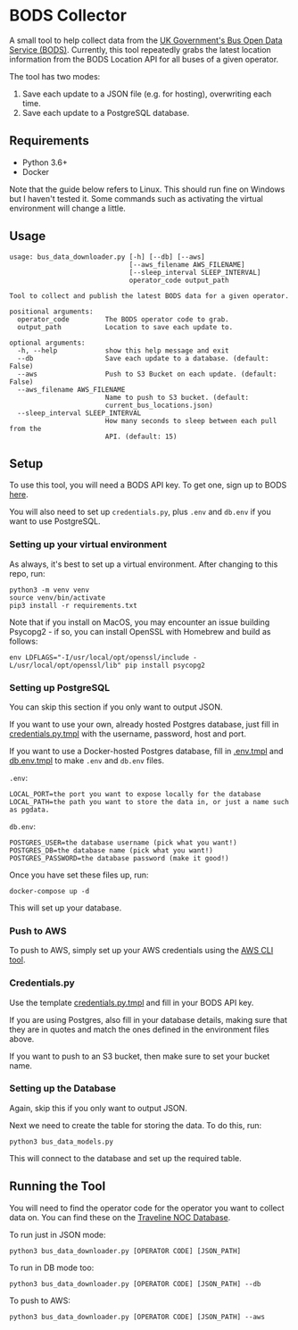 # BODS Collector

A small tool to help collect data from the [UK Government's Bus Open Data Service (BODS)](https://data.bus-data.dft.gov.uk/). Currently, this tool repeatedly grabs the latest location information from the BODS Location API for all buses of a given operator.

The tool has two modes:
1. Save each update to a JSON file (e.g. for hosting), overwriting each time.
2. Save each update to a PostgreSQL database.

## Requirements
* Python 3.6+ 
* Docker

Note that the guide below refers to Linux. This should run fine on Windows but I haven't tested it. Some commands such as activating the virtual environment will change a little.

## Usage

```
usage: bus_data_downloader.py [-h] [--db] [--aws]
                              [--aws_filename AWS_FILENAME]
                              [--sleep_interval SLEEP_INTERVAL]
                              operator_code output_path

Tool to collect and publish the latest BODS data for a given operator.

positional arguments:
  operator_code         The BODS operator code to grab.
  output_path           Location to save each update to.

optional arguments:
  -h, --help            show this help message and exit
  --db                  Save each update to a database. (default: False)
  --aws                 Push to S3 Bucket on each update. (default: False)
  --aws_filename AWS_FILENAME
                        Name to push to S3 bucket. (default:
                        current_bus_locations.json)
  --sleep_interval SLEEP_INTERVAL
                        How many seconds to sleep between each pull from the
                        API. (default: 15)
```

## Setup

To use this tool, you will need a BODS API key. To get one, sign up to BODS [here](https://data.bus-data.dft.gov.uk/).

You will also need to set up `credentials.py`, plus `.env` and `db.env` if you want to use PostgreSQL.

### Setting up your virtual environment

As always, it's best to set up a virtual environment. After changing to this repo, run:
```
python3 -m venv venv
source venv/bin/activate
pip3 install -r requirements.txt
```

Note that if you install on MacOS, you may encounter an issue building Psycopg2 - if so, you can install OpenSSL with Homebrew and build as follows:
```
env LDFLAGS="-I/usr/local/opt/openssl/include -L/usr/local/opt/openssl/lib" pip install psycopg2
```

### Setting up PostgreSQL

You can skip this section if you only want to output JSON.

If you want to use your own, already hosted Postgres database, just fill in [credentials.py.tmpl](credentials.py.tmpl) with the username, password, host and port.

If you want to use a Docker-hosted Postgres database, fill in [.env.tmpl](.env.tmpl) and [db.env.tmpl](db.env.tmpl) to make `.env` and `db.env` files.

`.env`:
```
LOCAL_PORT=the port you want to expose locally for the database
LOCAL_PATH=the path you want to store the data in, or just a name such as pgdata.
```
`db.env`:
```
POSTGRES_USER=the database username (pick what you want!)
POSTGRES_DB=the database name (pick what you want!)
POSTGRES_PASSWORD=the database password (make it good!)
```

Once you have set these files up, run:
```
docker-compose up -d
```
This will set up your database.
### Push to AWS

To push to AWS, simply set up your AWS credentials using the [AWS CLI tool](https://aws.amazon.com/cli/).
### Credentials.py

Use the template [credentials.py.tmpl](credentials.py.tmpl) and fill in your BODS API key.

If you are using Postgres, also fill in your database details, making sure that they are in quotes and match the ones defined in the environment files above.

If you want to push to an S3 bucket, then make sure to set your bucket name.
### Setting up the Database

Again, skip this if you only want to output JSON.

Next we need to create the table for storing the data. To do this, run:
```
python3 bus_data_models.py
```
This will connect to the database and set up the required table.
## Running the Tool

You will need to find the operator code for the operator you want to collect data on. You can find these on the [Traveline NOC Database](https://www.travelinedata.org.uk/traveline-open-data/transport-operations/browse/).

To run just in JSON mode:
```
python3 bus_data_downloader.py [OPERATOR CODE] [JSON_PATH]
```

To run in DB mode too:
```
python3 bus_data_downloader.py [OPERATOR CODE] [JSON_PATH] --db
```

To push to AWS:
```
python3 bus_data_downloader.py [OPERATOR CODE] [JSON_PATH] --aws
```